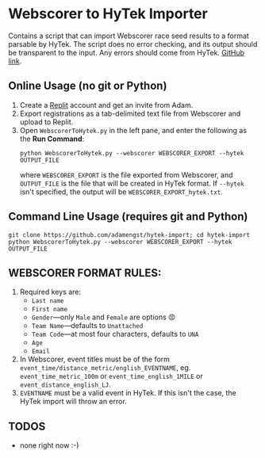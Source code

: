 # Webscorer to HyTek Importer
Contains a script that can import Webscorer race seed results to a format parsable by HyTek. The script does no error checking, and its output should be transparent to the input. Any errors should come from HyTek. [GitHub link](https://github.com/adamengst/hytek-import).

## Online Usage (no git or Python)
1. Create a [Replit](https://replit.com/) account and get an invite from Adam.
2. Export registrations as a tab-delimited text file from Webscorer and upload to Replit.
3. Open `WebscorerToHytek.py` in the left pane, and enter the following as the **Run Command**: 
   ```
   python WebscorerToHytek.py --webscorer WEBSCORER_EXPORT --hytek OUTPUT_FILE
   ```
   where `WEBSCORER_EXPORT` is the file exported from Webscorer, and `OUTPUT_FILE` is the file that will be created in HyTek format. If `--hytek` isn't specified, the output will be `WEBSCORER_EXPORT_hytek.txt`.

## Command Line Usage (requires git and Python)
```
git clone https://github.com/adamengst/hytek-import; cd hytek-import
python WebscorerToHytek.py --webscorer WEBSCORER_EXPORT --hytek OUTPUT_FILE
```

## WEBSCORER FORMAT RULES:
1. Required keys are:
    - `Last name`
    - `First name`
    - `Gender`—only `Male` and `Female` are options 😠
    - `Team Name`—defaults to `Unattached`
    - `Team Code`—at most four characters, defaults to `UNA`
    - `Age`
    - `Email`
2. In Webscorer, event titles must be of the form
    `event_time/distance_metric/english_EVENTNAME`, eg. `event_time_metric_100m` or
    `event_time_english_1MILE` or `event_distance_english_LJ`.
3. `EVENTNAME` must be a valid event in HyTek. If this isn't the case, the HyTek
    import will throw an error.

## TODOS
- none right now :-)
